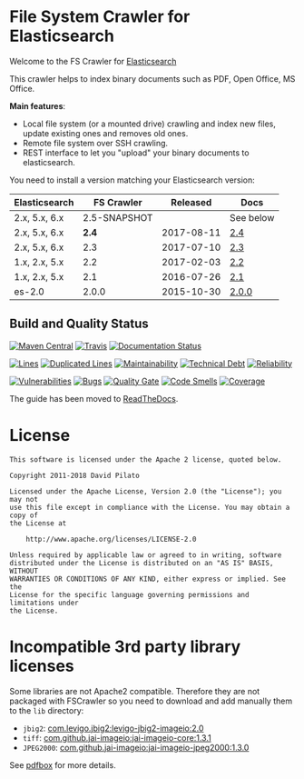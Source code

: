 # File System Crawler for Elasticsearch

Welcome to the FS Crawler for [Elasticsearch](https://elastic.co/)

This crawler helps to index binary documents such as PDF, Open Office, MS Office.

**Main features**:

* Local file system (or a mounted drive) crawling and index new files, update existing ones and removes old ones.
* Remote file system over SSH crawling.
* REST interface to let you "upload" your binary documents to elasticsearch.

You need to install a version matching your Elasticsearch version:

|    Elasticsearch   |  FS Crawler | Released |                                       Docs                                   |
|--------------------|-------------|----------|------------------------------------------------------------------------------|
| 2.x, 5.x, 6.x      | 2.5-SNAPSHOT|          |See below                                                                     |
| 2.x, 5.x, 6.x      | **2.4**     |2017-08-11|[2.4](https://github.com/dadoonet/fscrawler/blob/fscrawler-2.4/README.md)     |
| 2.x, 5.x, 6.x      | 2.3         |2017-07-10|[2.3](https://github.com/dadoonet/fscrawler/blob/fscrawler-2.3/README.md)     |
| 1.x, 2.x, 5.x      | 2.2         |2017-02-03|[2.2](https://github.com/dadoonet/fscrawler/blob/fscrawler-2.2/README.md)     |
| 1.x, 2.x, 5.x      | 2.1         |2016-07-26|[2.1](https://github.com/dadoonet/fscrawler/blob/fscrawler-2.1/README.md)     |
|    es-2.0          | 2.0.0       |2015-10-30|[2.0.0](https://github.com/dadoonet/fscrawler/blob/fscrawler-2.0.0/README.md) |

## Build and Quality Status

[![Maven Central](https://maven-badges.herokuapp.com/maven-central/fr.pilato.elasticsearch.crawler/fscrawler/badge.svg?style=flat-square)](https://maven-badges.herokuapp.com/maven-central/fr.pilato.elasticsearch.crawler/fscrawler/)
[![Travis](https://secure.travis-ci.org/dadoonet/fscrawler.png)](http://travis-ci.org/dadoonet/fscrawler)
[![Documentation Status](https://readthedocs.org/projects/fscrawler/badge/?version=latest)](https://fscrawler.readthedocs.io/en/latest/?badge=latest)

[![Lines](https://sonarcloud.io/api/project_badges/measure?project=fr.pilato.elasticsearch.crawler:fscrawler&metric=ncloc)](https://sonarcloud.io/project/issues?id=fr.pilato.elasticsearch.crawler%3Afscrawler)
[![Duplicated Lines](https://sonarcloud.io/api/project_badges/measure?project=fr.pilato.elasticsearch.crawler:fscrawler&metric=duplicated_lines_density)](https://sonarcloud.io/project/issues?id=fr.pilato.elasticsearch.crawler%3Afscrawler)
[![Maintainability](https://sonarcloud.io/api/project_badges/measure?project=fr.pilato.elasticsearch.crawler:fscrawler&metric=sqale_rating)](https://sonarcloud.io/project/issues?id=fr.pilato.elasticsearch.crawler%3Afscrawler)
[![Technical Debt](https://sonarcloud.io/api/project_badges/measure?project=fr.pilato.elasticsearch.crawler:fscrawler&metric=sqale_index)](https://sonarcloud.io/project/issues?id=fr.pilato.elasticsearch.crawler%3Afscrawler)
[![Reliability](https://sonarcloud.io/api/project_badges/measure?project=fr.pilato.elasticsearch.crawler:fscrawler&metric=reliability_rating)](https://sonarcloud.io/project/issues?id=fr.pilato.elasticsearch.crawler%3Afscrawler)

[![Vulnerabilities](https://sonarcloud.io/api/project_badges/measure?project=fr.pilato.elasticsearch.crawler:fscrawler&metric=vulnerabilities)](https://sonarcloud.io/project/issues?id=fr.pilato.elasticsearch.crawler%3Afscrawler&resolved=false&types=VULNERABILITY)
[![Bugs](https://sonarcloud.io/api/project_badges/measure?project=fr.pilato.elasticsearch.crawler:fscrawler&metric=bugs)](https://sonarcloud.io/project/issues?id=fr.pilato.elasticsearch.crawler%3Afscrawler)
[![Quality Gate](https://sonarcloud.io/api/project_badges/measure?project=fr.pilato.elasticsearch.crawler:fscrawler&metric=alert_status)](https://sonarcloud.io/project/issues?id=fr.pilato.elasticsearch.crawler%3Afscrawler)
[![Code Smells](https://sonarcloud.io/api/project_badges/measure?project=fr.pilato.elasticsearch.crawler:fscrawler&metric=code_smells)](https://sonarcloud.io/project/issues?id=fr.pilato.elasticsearch.crawler%3Afscrawler)
[![Coverage](https://sonarcloud.io/api/project_badges/measure?project=fr.pilato.elasticsearch.crawler:fscrawler&metric=coverage)](https://sonarcloud.io/project/issues?id=fr.pilato.elasticsearch.crawler%3Afscrawler)

The guide has been moved to [ReadTheDocs](https://fscrawler.readthedocs.io/en/latest/).

# License

```
This software is licensed under the Apache 2 license, quoted below.

Copyright 2011-2018 David Pilato

Licensed under the Apache License, Version 2.0 (the "License"); you may not
use this file except in compliance with the License. You may obtain a copy of
the License at

    http://www.apache.org/licenses/LICENSE-2.0

Unless required by applicable law or agreed to in writing, software
distributed under the License is distributed on an "AS IS" BASIS, WITHOUT
WARRANTIES OR CONDITIONS OF ANY KIND, either express or implied. See the
License for the specific language governing permissions and limitations under
the License.
```

# Incompatible 3rd party library licenses

Some libraries are not Apache2 compatible. Therefore they are not packaged with FSCrawler so you need
to download and add manually them to the `lib` directory:

* `jbig2`: [com.levigo.jbig2:levigo-jbig2-imageio:2.0](http://repo1.maven.org/maven2/com/levigo/jbig2/levigo-jbig2-imageio/)
* `tiff`: [com.github.jai-imageio:jai-imageio-core:1.3.1](http://repo1.maven.org/maven2/com/github/jai-imageio/jai-imageio-core/)
* `JPEG2000`: [com.github.jai-imageio:jai-imageio-jpeg2000:1.3.0](http://repo1.maven.org/maven2/com/github/jai-imageio/jai-imageio-jpeg2000/)

See [pdfbox](https://pdfbox.apache.org/2.0/dependencies.html#jai-image-io) for more details.

